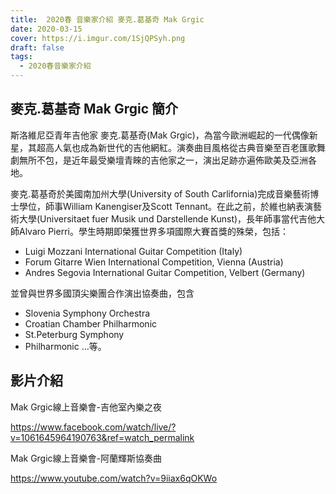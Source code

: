 ```yaml
---
title:  2020春 音樂家介紹 麥克.葛基奇 Mak Grgic
date: 2020-03-15
cover: https://i.imgur.com/1SjQPSyh.png
draft: false
tags:
  - 2020春音樂家介紹
---
```


## 麥克.葛基奇 Mak Grgic 簡介

斯洛維尼亞青年吉他家 麥克.葛基奇(Mak Grgic)，為當今歐洲崛起的一代偶像新星，其超高人氣也成為新世代的吉他網紅。演奏曲目風格從古典音樂至百老匯歌舞劇無所不包，是近年最受樂壇青睞的吉他家之一，演出足跡亦遍佈歐美及亞洲各地。

麥克.葛基奇於美國南加州大學(University of South Carlifornia)完成音樂藝術博士學位，師事William Kanengiser及Scott Tennant。在此之前，於維也納表演藝術大學(Universitaet fuer Musik und Darstellende Kunst)，長年師事當代吉他大師Alvaro Pierri。學生時期即榮獲世界多項國際大賽首獎的殊榮，包括：

- Luigi Mozzani International Guitar Competition (Italy)
- Forum Gitarre Wien International Competition, Vienna (Austria)
- Andres Segovia International Guitar Competition, Velbert (Germany)

並曾與世界多國頂尖樂團合作演出協奏曲，包含

- Slovenia Symphony Orchestra
- Croatian Chamber Philharmonic
- St.Peterburg Symphony
- Philharmonic …等。

## 影片介紹

Mak Grgic線上音樂會-吉他室內樂之夜

https://www.facebook.com/watch/live/?v=1061645964190763&ref=watch_permalink

Mak Grgic線上音樂會-阿蘭輝斯協奏曲

https://www.youtube.com/watch?v=9iiax6qOKWo